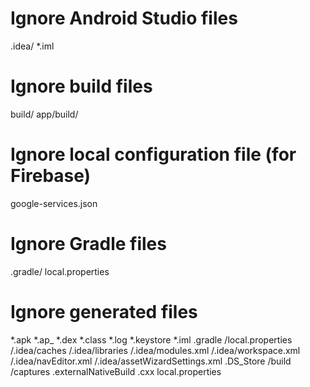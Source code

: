 # Ignore Android Studio files
.idea/
*.iml

# Ignore build files
build/
app/build/

# Ignore local configuration file (for Firebase)
google-services.json

# Ignore Gradle files
.gradle/
local.properties

# Ignore generated files
*.apk
*.ap_
*.dex
*.class
*.log
*.keystore
*.iml
.gradle
/local.properties
/.idea/caches
/.idea/libraries
/.idea/modules.xml
/.idea/workspace.xml
/.idea/navEditor.xml
/.idea/assetWizardSettings.xml
.DS_Store
/build
/captures
.externalNativeBuild
.cxx
local.properties
